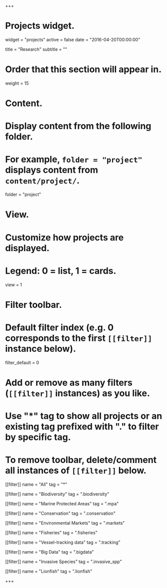 +++
# Projects widget.
widget = "projects"
active = false
date = "2016-04-20T00:00:00"

title = "Research"
subtitle = ""

# Order that this section will appear in.
weight = 15

# Content.
# Display content from the following folder.
# For example, `folder = "project"` displays content from `content/project/`.
folder = "project"

# View.
# Customize how projects are displayed.
# Legend: 0 = list, 1 = cards.
view = 1

# Filter toolbar.

# Default filter index (e.g. 0 corresponds to the first `[[filter]]` instance below).
filter_default = 0

# Add or remove as many filters (`[[filter]]` instances) as you like.
# Use "*" tag to show all projects or an existing tag prefixed with "." to filter by specific tag.
# To remove toolbar, delete/comment all instances of `[[filter]]` below.
[[filter]]
  name = "All"
  tag = "*"

[[filter]]
  name = "Biodiversity"
  tag = ".biodiversity"
  
[[filter]]
  name = "Marine Protected Areas"
  tag = ".mpa"

[[filter]]
  name = "Conservation"
  tag = ".conservation"
  
[[filter]]
  name = "Environmental Markets"
  tag = ".markets"
  
[[filter]]
  name = "Fisheries"
  tag = ".fisheries"

[[filter]]
  name = "Vessel-tracking data"
  tag = ".tracking"
  
[[filter]]
  name = "Big Data"
  tag = ".bigdata"
  
[[filter]]
  name = "Invasive Species"
  tag = ".invasive_spp"
  
[[filter]]
  name = "Lionfish"
  tag = ".lionfish"

+++
